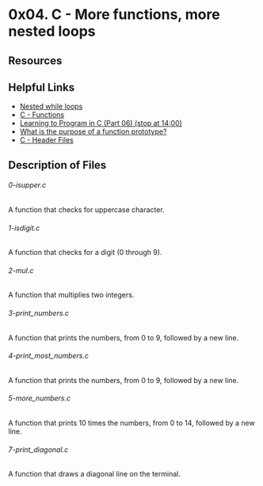# 0x04. C - More functions, more nested loops

## Resources

## Helpful Links
* [Nested while loops](https://www.youtube.com/watch?v=Z3iGeQ1gIss)
* [C - Functions](https://www.tutorialspoint.com/cprogramming/c_functions.htm)
* [Learning to Program in C (Part 06) (stop at 14:00)](https://www.youtube.com/watch?v=qMlnFwYdqIw)
* [What is the purpose of a function prototype?](https://www.geeksforgeeks.org/what-is-the-purpose-of-a-function-prototype/)
* [C - Header Files](https://www.tutorialspoint.com/cprogramming/c_header_files.htm)


## Description of Files

<h6>0-isupper.c</h6>
A function that checks for uppercase character.

<h6>1-isdigit.c</h6>
A function that checks for a digit (0 through 9).

<h6>2-mul.c</h6>
A function that multiplies two integers.


<h6>3-print_numbers.c</h6>
A function that prints the numbers, from 0 to 9, followed by a new line.

<h6>4-print_most_numbers.c</h6>
A function that prints the numbers, from 0 to 9, followed by a new line.

<h6>5-more_numbers.c</h6>
A function that prints 10 times the numbers, from 0 to 14, followed by a new line.

<h6>7-print_diagonal.c</h6>
A function that draws a diagonal line on the terminal.
